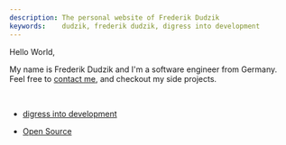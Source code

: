 ```yaml
---
description: The personal website of Frederik Dudzik
keywords:    dudzik, frederik dudzik, digress into development
---
```

Hello World,

My name is Frederik Dudzik and I'm a software engineer from Germany.  
Feel free to [contact me](/contact), and checkout my side projects.

<br/>

<!-- Blog -->
* [digress into development](/digress-into-development)
<!-- Closed Source -->
<!-- * [about:blank](/about:blank) -->
<!-- Random -->
* [Open Source](https://github.com/doodzik)
<!-- * [321157](https://www.youtube.com/channel/UCxn7NPh14hNmQC8YqMr2Urg) -->
